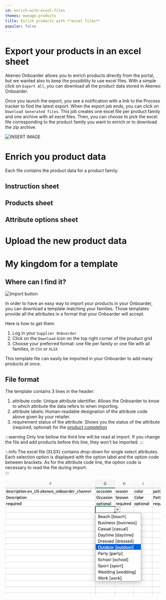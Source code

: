 ```yaml
---
id: enrich-with-excel-files
themes: manage-products
title: Enrich products with **excel files**
popular: false
---
```


# Export your products in an excel sheet
Akeneo Onboarder allows you to enrich products directly from the portal, but we wanted also to keep the possibility to use excel files.
With a simple click on `Export All`, you can download all the product data stored in Akeneo Onboarder.

Once you launch the export, you see a notification with a link to the Process tracker to find the latest export.
When the export job ends, you can click on `Download Generated files`.
This job creates one excel file per product family and one archive with all excel files.
Then, you can choose to pick the excel file corresponding to the product family you want to enrich or to download the zip archive.

![INSERT IMAGE]()

# Enrich you product data
Each file contains the product data for a product family. 
## Instruction sheet

## Products sheet
## Attribute options sheet
# Upload the new product data


# My kingdom for a template
## Where can I find it?

![Import button](../img/SUPPLIER_Products_ProductGrid_focus.png)

In order to have an easy way to import your products in your Onboarder, you can download a template matching your families. Those templates provide all the attributes in a format that your Onboarder will accept.

Here is how to get them:
1. Log in your `Supplier Onboarder`
1. Click on the `Download` icon on the top right corner of the product grid
1. Choose your preferred format: one file per family or one file with all families, in `CSV` or `XLSX`

This template file can easily be imported in your Onboarder to add many products at once.

## File format
The template contains 3 lines in the header:
1. attribute code: Unique attribute identifier. Allows the Onboarder to know to which attribute the data refers to when importing.
1. attribute labels: Human-readable designation of the attribute code above given by your retailer.
1. requirement status of the attribute: Shows you the status of the attribute (required, optional) for the [product completion](update-products.html#the-attribute-panel)

:::warning
Only line bellow the third line will be read at import. If you change the file and add products before this line, they won't be imported.
:::

:::info
The excel file (XLSX) contains drop-down for single select attributes. Each selection option is displayed with the option label and the option code between brackets. As for the attribute code line, the option code is necessary to read the file during import.  
:::

![Option list](../img/template-option-list.png)
